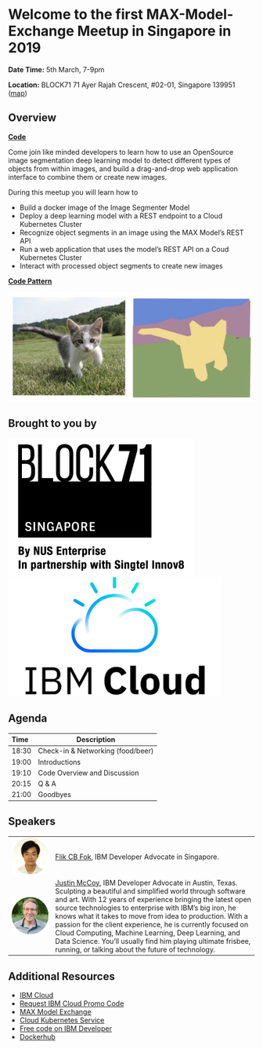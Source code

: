 # Welcome to the first MAX-Model-Exchange Meetup in Singapore in 2019


**Date Time:** 
5th March, 7-9pm 

**Location:** 
BLOCK71 71 Ayer Rajah Crescent, #02-01, Singapore 139951 ([map](https://www.google.com/maps/place/BLOCK71+Singapore/@1.2967926,103.786762,15z/data=!4m2!3m1!1s0x0:0x7b4dee0cac5594e3?ved=2ahUKEwiAyYmtm-XgAhWMA3IKHefoDnsQ_BIwCnoECAEQCA))


## Overview
**[Code](https://github.com/justinmccoy/MAX-Image-Segmenter-Web-App)**

Come join like minded developers to learn how to use an OpenSource image segmentation deep learning model to detect different types of objects from within images, and build a drag-and-drop web application interface to combine them or create new images. 

During this meetup you will learn how to 
* Build a docker image of the Image Segmenter Model
* Deploy a deep learning model with a REST endpoint to a Cloud Kubernetes Cluster
* Recognize object segments in an image using the MAX Model’s REST API
* Run a web application that uses the model’s REST API on a Coud Kubernetes Cluster
* Interact with processed object segments to create new images

**[Code Pattern](https://github.com/justinmccoy/MAX-Image-Segmenter-Web-App)**

![Image Segmentation Example](docs/images/image-segmentation.jpeg)

## Brought to you by
![BLOCK71](docs/images/block71.png)
![IBM Cloud](docs/images/ibm-cloud.png)

## Agenda
| Time | Description |
| :---- |- |
| 18:30 | Check-in & Networking (food/beer) |
| 19:00 | Introductions |
| 19:10 | Code Overview and Discussion |
| 20:15 | Q & A
| 21:00 | Goodbyes |


## Speakers
| | |
|:--------:|:----|
|<img src="docs/images/flik.png" alt="Flik Fok" width="800"/>| [Flik CB Fok](https://www.linkedin.com/in/flik-fok-588a542a/), IBM Developer Advocate in Singapore.
|<img src="docs/images/justin.png" alt="Justin McCoy" width="800"/>| [Justin McCoy](https://www.linkedin.com/in/mccoyjus/), IBM Developer Advocate in Austin, Texas. Sculpting a beautiful and simplified world through software and art. With 12 years of experience bringing the latest open source technologies to enterprise with IBM’s big iron, he knows what it takes to move from idea to production. With a passion for the client experience, he is currently focused on Cloud Computing, Machine Learning, Deep Learning, and Data Science. You’ll usually find him playing ultimate frisbee, running, or talking about the future of technology.|

## Additional Resources
* [IBM Cloud](https://cloud.ibm.com)
* [Request IBM Cloud Promo Code](https://ibm.biz/promo-code)
* [MAX Model Exchange](https://developer.ibm.com/exchanges/models/)
* [Cloud Kubernetes Service](https://cloud.ibm.com/containers-kubernetes/catalog/cluster)
* [Free code on IBM Developer](https://developer.ibm.com)
* [Dockerhub](https://hub.docker.com/)
